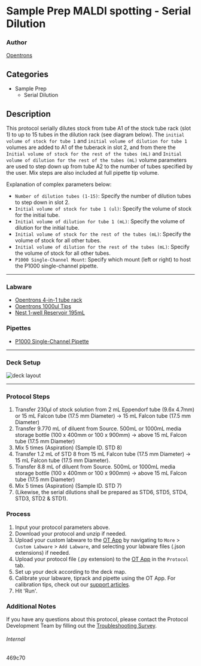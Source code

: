 # Sample Prep MALDI spotting - Serial Dilution

### Author
[Opentrons](https://opentrons.com/)

## Categories
* Sample Prep
	* Serial Dilution

## Description
This protocol serially dilutes stock from tube A1 of the stock tube rack (slot 1) to up to 15 tubes in the dilution rack (see diagram below). The `initial volume of stock for tube 1` and `initial volume of dilution for tube 1` volumes are added to A1 of the tuberack in slot 2, and from there the `Initial volume of stock for the rest of the tubes (mL)` and `Initial volume of dilution for the rest of the tubes (mL)` volume parameters are used to step down up from tube A2 to the number of tubes specified by the user. Mix steps are also included at full pipette tip volume.

Explanation of complex parameters below:
* `Number of dilution tubes (1-15)`: Specify the number of dilution tubes to step down in slot 2.
* `Initial volume of stock for tube 1 (ul)`: Specify the volume of stock for the initial tube.
* `Initial volume of dilution for tube 1 (mL)`: Specify the volume of dilution for the initial tube.
* `Initial volume of stock for the rest of the tubes (mL)`: Specify the volume of stock for all other tubes.
* `Initial volume of dilution for the rest of the tubes (mL)`: Specify the volume of stock for all other tubes.
* `P1000 Single-Channel Mount`: Specify which mount (left or right) to host the P1000 single-channel pipette.


---

### Labware
* [Opentrons 4-in-1 tube rack](https://shop.opentrons.com/collections/racks-and-adapters/products/tube-rack-set-1)
* [Opentrons 1000ul Tips](https://shop.opentrons.com/collections/opentrons-tips)
* [Nest 1-well Reservoir 195mL](https://shop.opentrons.com/collections/reservoirs/products/nest-1-well-reservoir-195-ml)



### Pipettes
* [P1000 Single-Channel Pipette](https://shop.opentrons.com/collections/ot-2-robot/products/single-channel-electronic-pipette)

---

### Deck Setup
![deck layout](https://opentrons-protocol-library-website.s3.amazonaws.com/custom-README-images/469c70/Screen+Shot+2021-11-11+at+12.59.57+PM.png)

---

### Protocol Steps
1. Transfer 230µl of stock solution from 2 mL Eppendorf tube (9.6x 4.7mm) or 15 mL Falcon tube (17.5 mm Diameter) → 15 mL Falcon tube (17.5 mm Diameter)
2. Transfer 9.770 mL of diluent from Source. 500mL or 1000mL media storage bottle (100 x 400mm or 100 x 900mm) → above 15 mL Falcon tube (17.5 mm Diameter)
3. Mix 5 times (Aspiration) (Sample ID. STD 8)
4. Transfer 1.2 mL of STD 8 from 15 mL Falcon tube (17.5 mm Diameter) → 15 mL Falcon tube (17.5 mm Diameter).
5. Transfer 8.8 mL of diluent from Source. 500mL or 1000mL media storage bottle (100 x 400mm or 100 x 900mm) → above 15 mL Falcon tube (17.5 mm Diameter)
6. Mix 5 times (Aspiration) (Sample ID. STD 7)
7. (Likewise, the serial dilutions shall be prepared as STD6, STD5, STD4, STD3, STD2 & STD1).

### Process
1. Input your protocol parameters above.
2. Download your protocol and unzip if needed.
3. Upload your custom labware to the [OT App](https://opentrons.com/ot-app) by navigating to `More` > `Custom Labware` > `Add Labware`, and selecting your labware files (.json extensions) if needed.
4. Upload your protocol file (.py extension) to the [OT App](https://opentrons.com/ot-app) in the `Protocol` tab.
5. Set up your deck according to the deck map.
6. Calibrate your labware, tiprack and pipette using the OT App. For calibration tips, check out our [support articles](https://support.opentrons.com/en/collections/1559720-guide-for-getting-started-with-the-ot-2).
7. Hit 'Run'.

### Additional Notes
If you have any questions about this protocol, please contact the Protocol Development Team by filling out the [Troubleshooting Survey](https://protocol-troubleshooting.paperform.co/).

###### Internal
469c70
